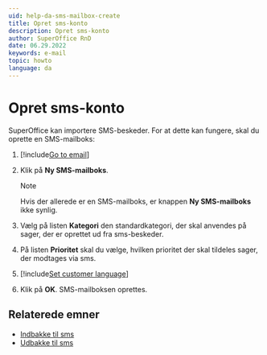 ```yaml
---
uid: help-da-sms-mailbox-create
title: Opret sms-konto
description: Opret sms-konto
author: SuperOffice RnD
date: 06.29.2022
keywords: e-mail
topic: howto
language: da
---
```


# Opret sms-konto

SuperOffice kan importere SMS-beskeder. For at dette kan fungere, skal du oprette en SMS-mailboks:

1. [!include[Go to email](includes/goto-email.md)]

1. Klik på **Ny SMS-mailboks**.

    > [!NOTE]
    > Hvis der allerede er en SMS-mailboks, er knappen **Ny SMS-mailboks** ikke synlig.

1. Vælg på listen **Kategori** den standardkategori, der skal anvendes på sager, der er oprettet ud fra sms-beskeder.

1. På listen **Prioritet** skal du vælge, hvilken prioritet der skal tildeles sager, der modtages via sms.

1. [!include[Set customer language](includes/step-set-language.md)]

1. Klik på **OK**. SMS-mailboksen oprettes.

## Relaterede emner

* [Indbakke til sms][2]
* [Udbakke til sms][3]

<!-- Referenced links -->
[2]: screen/sms-inbox.md
[3]: screen/sms-outbox.md
